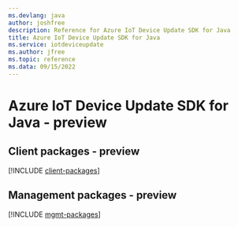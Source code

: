 ```yaml
---
ms.devlang: java
author: joshfree
description: Reference for Azure IoT Device Update SDK for Java
title: Azure IoT Device Update SDK for Java
ms.service: iotdeviceupdate
ms.author: jfree
ms.topic: reference
ms.data: 09/15/2022
---
```

# Azure IoT Device Update SDK for Java - preview

## Client packages - preview
[!INCLUDE [client-packages](iot-device-update-client-index.md)]
## Management packages - preview
[!INCLUDE [mgmt-packages](iot-device-update-mgmt-index.md)]